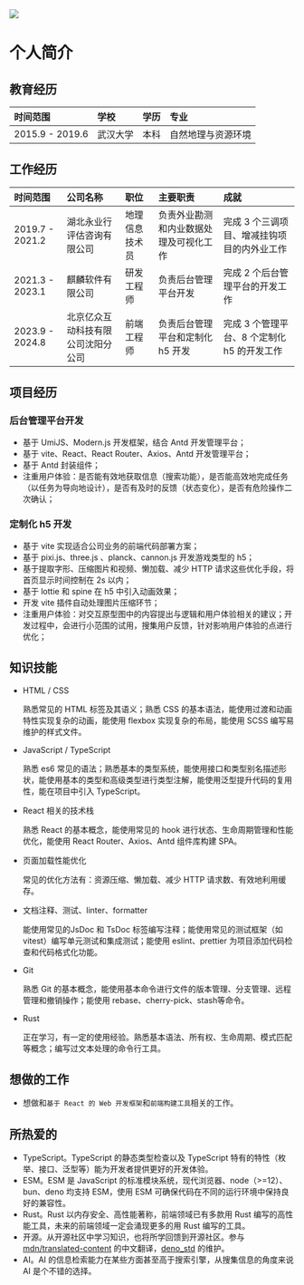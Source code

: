 <img src='https://github-readme-stats.vercel.app/api?username=familyboat&show_icons=true&theme=radical&count_private=true&show_icons=true&include_all_commits=true' />

# 个人简介

## 教育经历
| 时间范围 | 学校 | 学历 | 专业 |
| :-- | :-- | :-- | :-- |
| 2015.9 - 2019.6 | 武汉大学 | 本科 | 自然地理与资源环境 | 

## 工作经历

| 时间范围 | 公司名称 | 职位 | 主要职责 | 成就 |
| :-- | :-- | :-- | :-- | :-- |
| 2019.7 - 2021.2 | 湖北永业行评估咨询有限公司 | 地理信息技术员 | 负责外业勘测和内业数据处理及可视化工作 | 完成 3 个三调项目、增减挂钩项目的内外业工作 |
| 2021.3 - 2023.1 | 麒麟软件有限公司 | 研发工程师 | 负责后台管理平台开发 | 完成 2 个后台管理平台的开发工作 |
| 2023.9 - 2024.8 | 北京亿众互动科技有限公司沈阳分公司 | 前端工程师 | 负责后台管理平台和定制化 h5 开发 | 完成 3 个管理平台、8 个定制化 h5 的开发工作 |

## 项目经历

### 后台管理平台开发

- 基于 UmiJS、Modern.js 开发框架，结合 Antd 开发管理平台；
- 基于 vite、React、React Router、Axios、Antd 开发管理平台；
- 基于 Antd 封装组件；
- 注重用户体验：是否能有效地获取信息（搜索功能），是否能高效地完成任务（以任务为导向地设计），是否有及时的反馈（状态变化），是否有危险操作二次确认；

### 定制化 h5 开发

- 基于 vite 实现适合公司业务的前端代码部署方案；
- 基于 pixi.js、three.js 、planck、cannon.js 开发游戏类型的 h5；
- 基于提取字形、压缩图片和视频、懒加载、减少 HTTP 请求这些优化手段，将首页显示时间控制在 2s 以内；
- 基于 lottie 和 spine 在 h5 中引入动画效果；
- 开发 vite 插件自动处理图片压缩环节；
- 注重用户体验：对交互原型图中的内容提出与逻辑和用户体验相关的建议；开发过程中，会进行小范围的试用，搜集用户反馈，针对影响用户体验的点进行优化；

## 知识技能

- HTML / CSS

  熟悉常见的 HTML 标签及其语义；熟悉 CSS 的基本语法，能使用过渡和动画特性实现复杂的动画，能使用 flexbox 实现复杂的布局，能使用 SCSS 编写易维护的样式文件。

- JavaScript / TypeScript

  熟悉 es6 常见的语法；熟悉基本的类型系统，能使用接口和类型别名描述形状，能使用基本的类型和高级类型进行类型注解，能使用泛型提升代码的复用性，能在项目中引入 TypeScript。

- React 相关的技术栈

  熟悉 React 的基本概念，能使用常见的 hook 进行状态、生命周期管理和性能优化，能使用 React Router、Axios、Antd 组件库构建 SPA。

- 页面加载性能优化

  常见的优化方法有：资源压缩、懒加载、减少 HTTP 请求数、有效地利用缓存。

- 文档注释、测试、linter、formatter

  能使用常见的JsDoc 和 TsDoc 标签编写注释；能使用常见的测试框架（如vitest）编写单元测试和集成测试；能使用 eslint、prettier 为项目添加代码检查和代码格式化功能。

- Git

  熟悉 Git 的基本概念，能使用基本命令进行文件的版本管理、分支管理、远程管理和撤销操作；能使用 rebase、cherry-pick、stash等命令。

- Rust

  正在学习，有一定的使用经验。熟悉基本语法、所有权、生命周期、模式匹配等概念；编写过文本处理的命令行工具。

## 想做的工作

- 想做和`基于 React 的 Web 开发框架`和`前端构建工具`相关的工作。

## 所热爱的

- TypeScript。TypeScript 的静态类型检查以及 TypeScript 特有的特性（枚举、接口、泛型等）能为开发者提供更好的开发体验。
- ESM。ESM 是 JavaScript 的标准模块系统，现代浏览器、node（>=12）、bun、deno 均支持 ESM，使用 ESM 可确保代码在不同的运行环境中保持良好的兼容性。
- Rust。Rust 以内存安全、高性能著称，前端领域已有多款用 Rust 编写的高性能工具，未来的前端领域一定会涌现更多的用 Rust 编写的工具。
- 开源。从开源社区中学习知识，也将所学回馈到开源社区。参与 [mdn/translated-content](https://github.com/mdn/translated-content) 的中文翻译，[deno_std](https://github.com/denoland/std) 的维护。
- AI。AI 的信息检索能力在某些方面甚至高于搜索引擎，从搜集信息的角度来说 AI 是个不错的选择。
